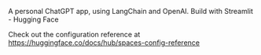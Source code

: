 A personal ChatGPT app, using LangChain and OpenAI. Build with Streamlit - Hugging Face


Check out the configuration reference at https://huggingface.co/docs/hub/spaces-config-reference
